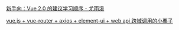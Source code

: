 [新手向：Vue 2.0 的建议学习顺序 - 尤雨溪](https://zhuanlan.zhihu.com/p/23134551)

[vue.js + vue-router + axios + element-ui + web api 跨域调用的小栗子](https://segmentfault.com/a/1190000015256609)